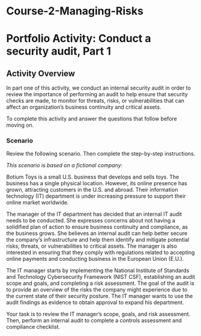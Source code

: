 # Course-2-Managing-Risks

# Portfolio Activity: Conduct a security audit, Part 1

## Activity Overview

In part one of this activity, we conduct an internal security audit in order to review the importance of performing an audit to help ensure that security checks are made, to monitor for threats, risks, or vulnerabilities that can affect an organization’s business continuity and critical assets. 

To complete this activity and answer the questions that follow before moving on. 

### Scenario

Review the following scenario. Then complete the step-by-step instructions.

*This scenario is based on a fictional company:*

Botium Toys is a small U.S. business that develops and sells toys. The business has a single physical location. However, its online presence has grown, attracting customers in the U.S. and abroad. Their information technology (IT) department is under increasing pressure to support their online market worldwide. 

The manager of the IT department has decided that an internal IT audit needs to be conducted. She expresses concerns about not having a solidified plan of action to ensure business continuity and compliance, as the business grows. She believes an internal audit can help better secure the company’s infrastructure and help them identify and mitigate potential risks, threats, or vulnerabilities to critical assets. The manager is also interested in ensuring that they comply with regulations related to accepting online payments and conducting business in the European Union (E.U.).   

The IT manager starts by implementing the National Institute of Standards and Technology Cybersecurity Framework (NIST CSF), establishing an audit scope and goals, and completing a risk assessment. The goal of the audit is to provide an overview of the risks the company might experience due to the current state of their security posture. The IT manager wants to use the audit findings as evidence to obtain approval to expand his department. 

Your task is to review the IT manager’s scope, goals, and risk assessment. Then, perform an internal audit to complete a controls assessment and compliance checklist. 

